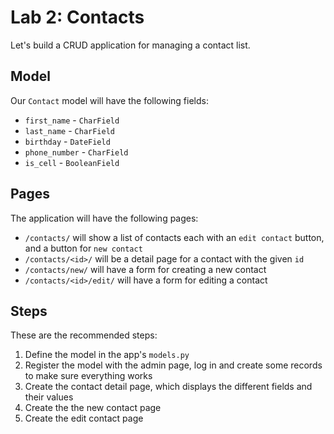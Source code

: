 
# Lab 2: Contacts

Let's build a CRUD application for managing a contact list.

## Model

Our `Contact` model will have the following fields:

- `first_name` - `CharField`
- `last_name` - `CharField`
- `birthday` - `DateField`
- `phone_number` - `CharField`
- `is_cell` - `BooleanField`

## Pages

The application will have the following pages:

- `/contacts/` will show a list of contacts each with an `edit contact` button, and a button for `new contact`
- `/contacts/<id>/` will be a detail page for a contact with the given `id`
- `/contacts/new/` will have a form for creating a new contact
- `/contacts/<id>/edit/` will have a form for editing a contact

## Steps

These are the recommended steps:

1. Define the model in the app's `models.py`
2. Register the model with the admin page, log in and create some records to make sure everything works
3. Create the contact detail page, which displays the different fields and their values
4. Create the the new contact page
5. Create the edit contact page


